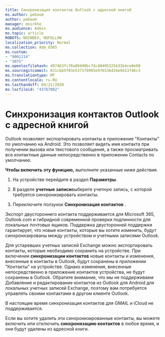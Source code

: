 ```yaml
---
title: Синхронизация контактов Outlook с адресной книгой
ms.author: pebaum
author: pebaum
manager: mnirkhe
ms.audience: Admin
ms.topic: article
ROBOTS: NOINDEX, NOFOLLOW
localization_priority: Normal
ms.collection: Adm_O365
ms.custom:
- "9001114"
- "3075"
ms.openlocfilehash: 497463fc70a09490bc74c40405325433b4ce0e90
ms.sourcegitcommit: 631cbb5f03e5371f0995e976536d24e9d13746c3
ms.translationtype: MT
ms.contentlocale: ru-RU
ms.lasthandoff: 04/22/2020
ms.locfileid: "43767082"
---
```

# <a name="sync-my-outlook-contacts-to-my-address-book"></a>Синхронизация контактов Outlook с адресной книгой

Outlook позволяет экспортировать контакты в приложение "Контакты" по умолчанию на Android. Это позволяет видеть имя контакта при получении вызова или текстового сообщения, а также просматривать все контактные данные непосредственно в приложении Contacts по умолчанию.
 
**Чтобы включить эту функцию,** выполните указанные ниже действия.
 
1. На устройстве перейдите в раздел **Параметры**.

2. В разделе **учетные записи**выберите учетную запись, с которой требуется синхронизировать контакты.

3. Переключите ползунок **Синхронизация контактов** .
 
Экспорт двустороннего контакта поддерживается для Microsoft 365, Outlook.com и гибридной современной проверки подлинности для локальных почтовых ящиков. Поддержка двусторонней поддержки гарантирует, что новые контакты, которые вы хотите изменить, будут синхронизированы между устройством и учетными записями Outlook.
 
Для устаревших учетных записей Exchange можно экспортировать контакты, которые необходимо сохранить на устройстве. При включении **синхронизации контактов** новые контакты и изменения, внесенные в контакты в Outlook, будут сохранены в приложении "Контакты" на устройстве. Однако изменения, внесенные непосредственно в приложение контактов устройства, не будут сохранены в Outlook. Обратите внимание, что мы не поддерживаем Добавление и редактирование контактов из Outlook для Android для локальных учетных записей Exchange, поэтому вам потребуется управлять своими контактами в другом клиенте Outlook.
 
В настоящее время синхронизация контактов для GMAIL и iCloud не поддерживается.
 
Если вы хотите удалить эти синхронизированные контакты, вы можете включить или отключить **синхронизацию контактов** в любое время, и они будут удалены из адресной книги.

